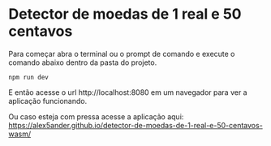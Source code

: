 # Detector de moedas de 1 real e 50 centavos

Para começar abra o terminal ou o prompt de comando e execute o comando abaixo dentro da pasta do projeto.

```
npm run dev
```

E então acesse o url http://localhost:8080 em um navegador para ver a aplicação funcionando.

Ou caso esteja com pressa acesse a aplicação aqui: https://alex5ander.github.io/detector-de-moedas-de-1-real-e-50-centavos-wasm/